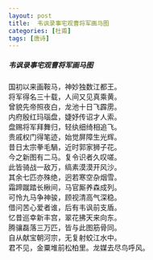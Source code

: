 ```yaml
---
layout: post
title:  韦讽录事宅观曹将军画马图
categories: [杜甫]
tags: [唐诗]
---
```


##### 韦讽录事宅观曹将军画马图


国初以来画鞍马，神妙独数江都王。<br>
将军得名三十载，人间又见真乘黄。<br>
曾貌先帝照夜白，龙池十日飞霹雳。<br>
内府殷红玛瑙盘，婕妤传诏才人索。<br>
盘赐将军拜舞归，轻纨细绮相追飞。<br>
贵戚权门得笔迹，始觉屏障生光辉。<br>
昔日太宗拳毛騧，近时郭家狮子花。<br>
今之新图有二马。复令识者久叹嗟。<br>
此皆骑战一敌万，缟素漠漠开风沙。<br>
其余七匹亦殊绝，迥若寒空杂烟雪。<br>
霜蹄蹴踏长楸间，马官厮养森成列。<br>
可怜九马争神骏，顾视清高气深稳。<br>
借问苦心爱者谁，后有韦讽前支盾。<br>
忆昔巡幸新丰宫，翠花拂天来向东。<br>
腾骧磊落三万匹，皆与此图筋骨同。<br>
自从献宝朝河宗，无复射蛟江水中。<br>
君不见，金粟堆前松柏里。龙媒去尽鸟呼风。


























